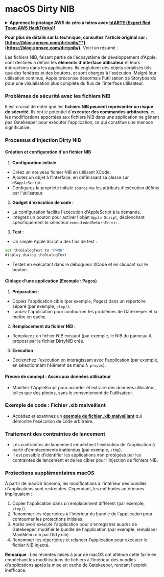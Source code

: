 # macOS Dirty NIB

<details>

<summary><strong>Apprenez le piratage AWS de zéro à héros avec</strong> <a href="https://training.hacktricks.xyz/courses/arte"><strong>htARTE (Expert Red Team AWS HackTricks)</strong></a><strong>!</strong></summary>

Autres façons de soutenir HackTricks :

* Si vous souhaitez voir votre **entreprise annoncée dans HackTricks** ou **télécharger HackTricks en PDF**, consultez les [**PLANS D'ABONNEMENT**](https://github.com/sponsors/carlospolop) !
* Obtenez le [**swag officiel PEASS & HackTricks**](https://peass.creator-spring.com)
* Découvrez [**La famille PEASS**](https://opensea.io/collection/the-peass-family), notre collection exclusive de [**NFT**](https://opensea.io/collection/the-peass-family)
* **Rejoignez le** 💬 [**groupe Discord**](https://discord.gg/hRep4RUj7f) ou le [**groupe Telegram**](https://t.me/peass) ou **suivez** moi sur **Twitter** 🐦 [**@carlospolopm**](https://twitter.com/carlospolopm)**.**
* **Partagez vos astuces de piratage en soumettant des PR aux** [**HackTricks**](https://github.com/carlospolop/hacktricks) et [**HackTricks Cloud**](https://github.com/carlospolop/hacktricks-cloud) dépôts GitHub.

</details>

**Pour plus de détails sur la technique, consultez l'article original sur : [https://blog.xpnsec.com/dirtynib/**](https://blog.xpnsec.com/dirtynib/).** Voici un résumé :

Les fichiers NIB, faisant partie de l'écosystème de développement d'Apple, sont destinés à définir les **éléments d'interface utilisateur** et leurs interactions dans les applications. Ils englobent des objets sérialisés tels que des fenêtres et des boutons, et sont chargés à l'exécution. Malgré leur utilisation continue, Apple préconise désormais l'utilisation de Storyboards pour une visualisation plus complète du flux de l'interface utilisateur.

### Problèmes de sécurité avec les fichiers NIB
Il est crucial de noter que les **fichiers NIB peuvent représenter un risque de sécurité**. Ils ont le potentiel d'**exécuter des commandes arbitraires**, et les modifications apportées aux fichiers NIB dans une application ne gênent pas Gatekeeper pour exécuter l'application, ce qui constitue une menace significative.

### Processus d'injection Dirty NIB
#### Création et configuration d'un fichier NIB
1. **Configuration initiale** :
- Créez un nouveau fichier NIB en utilisant XCode.
- Ajoutez un objet à l'interface, en définissant sa classe sur `NSAppleScript`.
- Configurez la propriété initiale `source` via les attributs d'exécution définis par l'utilisateur.

2. **Gadget d'exécution de code** :
- La configuration facilite l'exécution d'AppleScript à la demande.
- Intégrez un bouton pour activer l'objet `Apple Script`, déclenchant spécifiquement le sélecteur `executeAndReturnError:`.

3. **Test** :
- Un simple Apple Script à des fins de test :
```bash
set theDialogText to "PWND"
display dialog theDialogText
```
- Testez en exécutant dans le débogueur XCode et en cliquant sur le bouton.

#### Ciblage d'une application (Exemple : Pages)
1. **Préparation** :
- Copiez l'application cible (par exemple, Pages) dans un répertoire séparé (par exemple, `/tmp/`).
- Lancez l'application pour contourner les problèmes de Gatekeeper et la mettre en cache.

2. **Remplacement du fichier NIB** :
- Remplacez un fichier NIB existant (par exemple, le NIB du panneau À propos) par le fichier DirtyNIB créé.

3. **Exécution** :
- Déclenchez l'exécution en interagissant avec l'application (par exemple, en sélectionnant l'élément de menu `À propos`).

#### Preuve de concept : Accès aux données utilisateur
- Modifiez l'AppleScript pour accéder et extraire des données utilisateur, telles que des photos, sans le consentement de l'utilisateur.

### Exemple de code : Fichier .xib malveillant
- Accédez et examinez un [**exemple de fichier .xib malveillant**](https://gist.github.com/xpn/16bfbe5a3f64fedfcc1822d0562636b4) qui démontre l'exécution de code arbitraire.

### Traitement des contraintes de lancement
- Les contraintes de lancement empêchent l'exécution de l'application à partir d'emplacements inattendus (par exemple, `/tmp`).
- Il est possible d'identifier les applications non protégées par les contraintes de lancement et de les cibler pour l'injection de fichiers NIB.

### Protections supplémentaires macOS
À partir de macOS Sonoma, les modifications à l'intérieur des bundles d'applications sont restreintes. Cependant, les méthodes antérieures impliquaient :
1. Copier l'application dans un emplacement différent (par exemple, `/tmp/`).
2. Renommer les répertoires à l'intérieur du bundle de l'application pour contourner les protections initiales.
3. Après avoir exécuté l'application pour s'enregistrer auprès de Gatekeeper, modifier le bundle de l'application (par exemple, remplacer MainMenu.nib par Dirty.nib).
4. Renommer les répertoires et relancer l'application pour exécuter le fichier NIB injecté.

**Remarque** : Les récentes mises à jour de macOS ont atténué cette faille en empêchant les modifications de fichiers à l'intérieur des bundles d'applications après la mise en cache de Gatekeeper, rendant l'exploit inefficace.
